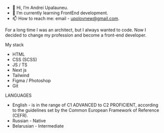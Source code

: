 - 👋 Hi, I’m Andrei Upalauneu.
- 🌱 I’m currently learning FrontEnd development.
- 📫 How to reach me: email - upolovnew@gmail.com.

For a long time I was an architect, but I always wanted to code.
Now I decided to change my profession and become a front-end developer.

My stack
- HTML
- CSS (SCSS)
- JS / TS
- Next js
- Tailwind
- Figma / Photoshop
- Git

LANGUAGES
- English - is in the range of C1 ADVANCED to C2 PROFICIENT, according to the guidelines set by the Common European Framework of Reference (CEFR).
- Russian - Native
- Belarusian - Intermediate


<!---
Anderboi/Anderboi is a ✨ special ✨ repository because its `README.md` (this file) appears on your GitHub profile.
You can click the Preview link to take a look at your changes.
--->

